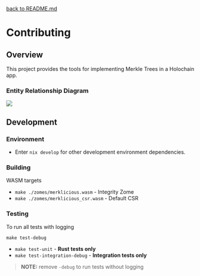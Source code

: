 [back to README.md](README.md)


# Contributing

## Overview
This project provides the tools for implementing Merkle Trees in a Holochain app.


### Entity Relationship Diagram
![](https://drive.google.com/a/webheroes.ca/thumbnail?sz=w1000&id=1AeBqiC4_7v-oh8vn7tMgsm1oI9m_Dmdb)


## Development

### Environment

- Enter `nix develop` for other development environment dependencies.


### Building

WASM targets

- `make ./zomes/merklicious.wasm` - Integrity Zome
- `make ./zomes/merklicious_csr.wasm` - Default CSR


### Testing

To run all tests with logging
```
make test-debug
```

- `make test-unit` - **Rust tests only**
- `make test-integration-debug` - **Integration tests only**

> **NOTE:** remove `-debug` to run tests without logging
